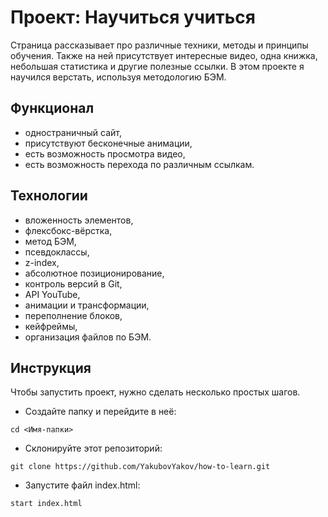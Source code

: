 # Проект: Научиться учиться

Страница рассказывает про различные техники, методы и принципы обучения. Также на ней присутствует интересные видео, одна книжка, небольшая статистика и другие полезные ссылки. В этом проекте я научился верстать, используя методологию БЭМ.

## Функционал
* одностраничный сайт,
* присутствуют бесконечные анимации,
* есть возможность просмотра видео,
* есть возможность перехода по различным ссылкам.

## Технологии
* вложенность элементов,
* флексбокс-вёрстка,
* метод БЭМ,
* псевдоклассы,
* z-index,
* абсолютное позиционирование,
* контроль версий в Git,
* API YouTube,
* анимации и трансформации,
* переполнение блоков,
* кейфреймы,
* организация файлов по БЭМ.

## Инструкция

Чтобы запустить проект, нужно сделать несколько простых шагов.

- Создайте папку и перейдите в неё:

```
cd <Имя-папки>
```

- Склонируйте этот репозиторий:

```
git clone https://github.com/YakubovYakov/how-to-learn.git
```

- Запустите файл index.html:

```
start index.html
```
